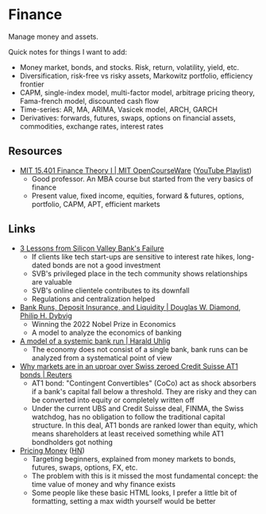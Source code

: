 # Finance

Manage money and assets.

Quick notes for things I want to add:

- Money market, bonds, and stocks. Risk, return, volatility, yield, etc.
- Diversification, risk-free vs risky assets, Markowitz portfolio, efficiency
  frontier
- CAPM, single-index model, multi-factor model, arbitrage pricing theory,
  Fama-french model, discounted cash flow
- Time-series: AR, MA, ARIMA, Vasicek model, ARCH, GARCH
- Derivatives: forwards, futures, swaps, options on financial assets,
  commodities, exchange rates, interest rates

## Resources

- [MIT 15.401 Finance Theory I | MIT OpenCourseWare](https://ocw.mit.edu/courses/15-401-finance-theory-i-fall-2008/)
  ([YouTube Playlist](https://www.youtube.com/playlist?list=PLUl4u3cNGP63B2lDhyKOsImI7FjCf6eDW))
  - Good professor. An MBA course but started from the very basics of finance
  - Present value, fixed income, equities, forward & futures, options,
    portfolio, CAPM, APT, efficient markets

## Links

- [3 Lessons from Silicon Valley Bank's Failure](https://www.nytimes.com/2023/03/11/technology/silicon-valley-bank-failure-lessons.html)
  - If clients like tech start-ups are sensitive to interest rate hikes,
    long-dated bonds are not a good investment
  - SVB's privileged place in the tech community shows relationships are
    valuable
  - SVB's online clientele contributes to its downfall
  - Regulations and centralization helped
- [Bank Runs, Deposit Insurance, and Liquidity | Douglas W. Diamond, Philip H. Dybvig](https://www.journals.uchicago.edu/doi/epdf/10.1086/261155)
  - Winning the 2022 Nobel Prize in Economics
  - A model to analyze the economics of banking
- [A model of a systemic bank run | Harald Uhlig](https://home.uchicago.edu/~huhlig/papers/uhlig.jme.2010.pdf)
  - The economy does not consist of a single bank, bank runs can be analyzed
    from a systematical point of view
- [Why markets are in an uproar over Swiss zeroed Credit Suisse AT1 bonds | Reuters](https://www.reuters.com/markets/why-markets-are-uproar-over-risky-bank-bond-known-at1-2023-03-20/)
  - AT1 bond: "Contingent Convertibles" (CoCo) act as shock absorbers if a
    bank's capital fall below a threshold. They are risky and they can be
    converted into equity or completely written off
  - Under the current UBS and Credit Suisse deal, FINMA, the Swiss watchdog, has
    no obligation to follow the traditional capital structure. In this deal, AT1
    bonds are ranked lower than equity, which means shareholders at least
    received something while AT1 bondholders got nothing
- [Pricing Money](http://www.jdawiseman.com/books/pricing-money/Pricing_Money_JDAWiseman.html)
  ([HN](https://news.ycombinator.com/item?id=36358754))
  - Targeting beginners, explained from money markets to bonds, futures, swaps,
    options, FX, etc.
  - The problem with this is it missed the most fundamental concept: the time
    value of money and why finance exists
  - Some people like these basic HTML looks, I prefer a little bit of
    formatting, setting a max width yourself would be better
